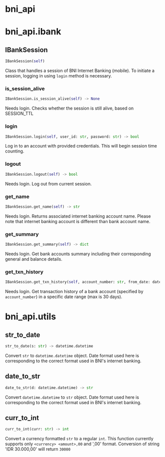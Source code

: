 # bni_api

# bni_api.ibank

## IBankSession
```python
IBankSession(self)
```
Class that handles a session of BNI Internet Banking (mobile).
To initiate a session, logging in using `login` method is necessary.
### is_session_alive
```python
IBankSession.is_session_alive(self) -> None
```
Needs login. Checks whether the session is still alive,
based on SESSION_TTL
### login
```python
IBankSession.login(self, user_id: str, password: str) -> bool
```
Log in to an account with provided credentials.
This will begin session time counting.
### logout
```python
IBankSession.logout(self) -> bool
```
Needs login. Log out from current session.
### get_name
```python
IBankSession.get_name(self) -> str
```
Needs login. Returns associated internet banking account name.
Please note that internet banking account is different than
bank account name.
### get_summary
```python
IBankSession.get_summary(self) -> dict
```
Needs login. Get bank accounts summary including their corresponding
general and balance details.
### get_txn_history
```python
IBankSession.get_txn_history(self, account_number: str, from_date: datetime.datetime, to_date: datetime.datetime) -> list
```
Needs login. Get transaction history of a bank account (specified by
`account_number`) in a specific date range (max is 30 days).
# bni_api.utils

## str_to_date
```python
str_to_date(s: str) -> datetime.datetime
```
Convert `str` to `datetime.datetime` object. Date format used
here is corresponding to the correct format used in BNI's
internet banking.

## date_to_str
```python
date_to_str(d: datetime.datetime) -> str
```
Convert `datetime.datetime` to `str` object. Date format used
here is corresponding to the correct format used in BNI's
internet banking.

## curr_to_int
```python
curr_to_int(curr: str) -> int
```
Convert a currency formatted `str` to a regular `int`.
This function currently supports only `<currency> <amount>,00`
and '<amount>,00' format.
Conversion of string 'IDR 30.000,00' will return `30000`

